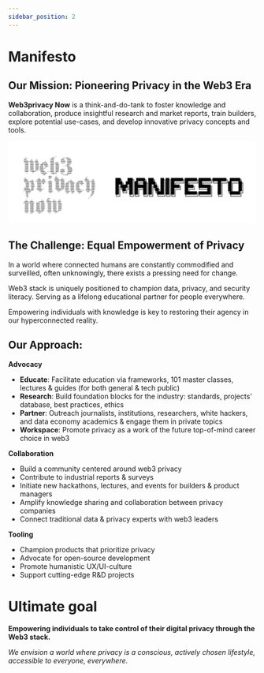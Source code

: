 ```yaml
---
sidebar_position: 2
---
```


# Manifesto

## Our Mission: Pioneering Privacy in the Web3 Era

**Web3privacy Now** is a think-and-do-tank to foster knowledge and collaboration, produce insightful research and market reports, train builders, explore potential use-cases, and develop innovative privacy concepts and tools.

![Web3Privacy Now Manifesto](./assets/manifesto-banner.png)

## The Challenge: Equal Empowerment of Privacy

In a world where connected humans are constantly commodified and surveilled, often unknowingly, there exists a pressing need for change. 

Web3 stack is uniquely positioned to champion data, privacy, and security literacy. Serving as a lifelong educational partner for people everywhere.

Empowering individuals with knowledge is key to restoring their agency in our hyperconnected reality.
 
## Our Approach:

**Advocacy** 
- **Educate**: Facilitate education via frameworks, 101 master classes, lectures & guides (for both general & tech public)
- **Research**: Build foundation blocks for the industry: standards, projects' database, best practices, ethics
- **Partner**: Outreach journalists, institutions, researchers, white hackers, and data economy academics & engage them in private topics
- **Workspace**: Promote privacy as a work of the future top-of-mind career choice in web3

**Collaboration**
- Build a community centered around web3 privacy
- Contribute to industrial reports & surveys
- Initiate new hackathons, lectures, and events for builders & product managers
- Amplify knowledge sharing and collaboration between privacy companies
- Connect traditional data & privacy experts with web3 leaders

**Tooling**
- Champion products that prioritize privacy
- Advocate for open-source development
- Promote humanistic UX/UI-culture
- Support cutting-edge R&D projects

# **Ultimate goal**

**Empowering individuals to take control of their digital privacy through the Web3 stack.**

_We envision a world where privacy is a conscious, actively chosen lifestyle, accessible to everyone, everywhere._

